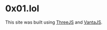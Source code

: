 # 0x01.lol

This site was built using [ThreeJS](https://threejs.org/) and [VantaJS](https://www.vantajs.com/).
